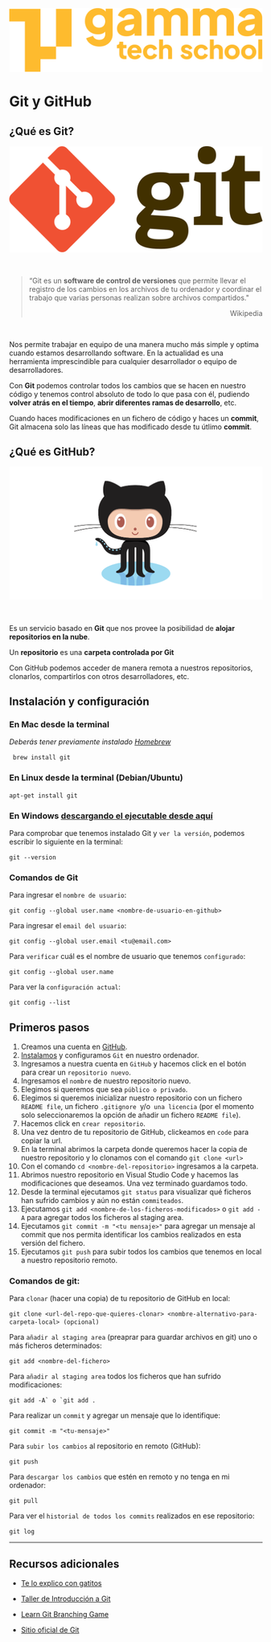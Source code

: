 ![logo de GammaTech School](../assets/Logo_Yellow.png)

# Git y GitHub

## ¿Qué es Git?

![img](../assets/git-logo.png)

<br>

>“Git es un **software de control de versiones** que permite llevar el registro de los cambios en los archivos de tu ordenador y coordinar el trabajo que varias personas realizan sobre archivos compartidos."<div style="text-align: right"> Wikipedia </div>

<br>

Nos permite trabajar en equipo de una manera mucho más simple y optima cuando estamos desarrollando software. En la actualidad es una herramienta imprescindible para cualquier desarrollador o equipo de desarrolladores.

Con **Git** podemos controlar todos los cambios que se hacen en nuestro código y tenemos control absoluto de todo lo que pasa con él, pudiendo **volver atrás en el tiempo**, **abrir diferentes ramas de desarrollo**, etc.

Cuando haces modificaciones en un fichero de código y haces un **commit**, Git almacena solo las líneas que has modificado desde tu útlimo **commit**.


## ¿Qué es GitHub?


![img](../assets//github-octocat.png)

<br>

Es un servicio basado en **Git** que nos provee la posibilidad de **alojar repositorios en la nube**. 

Un **repositorio** es una **carpeta controlada por Git**

Con GitHub podemos acceder de manera remota a nuestros repositorios, clonarlos, compartirlos con otros desarrolladores, etc. 


## Instalación y configuración

### En Mac desde la terminal
*Deberás tener previamente instalado [Homebrew](https://brew.sh/)*

```
 brew install git
```

### En Linux desde la terminal (Debian/Ubuntu)

```
apt-get install git
```

### En Windows [descargando el ejecutable desde aquí](https://git-scm.com/download/win)

Para comprobar que tenemos instalado Git y `ver la versión`, podemos escribir lo siguiente en la terminal:

```
git --version
```

### Comandos de Git

Para ingresar el `nombre de usuario`:
```
git config --global user.name <nombre-de-usuario-en-github>
```


Para ingresar el `email del usuario`:
```
git config --global user.email <tu@email.com>
```


Para `verificar` cuál es el nombre de usuario que tenemos `configurado`:

```
git config --global user.name
```


Para ver la `configuración actual`:
```
git config --list
``` 


## Primeros pasos

1. Creamos una cuenta en [GitHub](https://github.com/).
2. [Instalamos](https://git-scm.com/downloads) y configuramos `Git` en nuestro ordenador.
3. Ingresamos a nuestra cuenta en `GitHub` y hacemos click en el botón para crear un `repositorio nuevo`.
4. Ingresamos el `nombre` de nuestro repositorio nuevo.
5. Elegimos si queremos que sea `público o privado`.
6. Elegimos si queremos inicializar nuestro repositorio con un fichero `README file`, un fichero `.gitignore `y/o` una licencia` (por el momento solo seleccionaremos la opción de añadir un fichero `README file`).
7. Hacemos click en `crear repositorio`.
8. Una vez dentro de tu repositorio de GitHub, clickeamos en `code` para copiar la url.
9. En la terminal abrimos la carpeta donde queremos hacer la copia de nuestro repositorio y lo clonamos con el comando `git clone <url>`
10. Con el comando `cd <nombre-del-repositorio>` ingresamos a la carpeta.
11. Abrimos nuestro repositorio en Visual Studio Code y hacemos las modificaciones que deseamos. Una vez terminado guardamos todo. 
12. Desde la terminal ejecutamos `git status` para visualizar qué ficheros han sufrido cambios y aún no están `commiteados`.
13. Ejecutamos `git add <nombre-de-los-ficheros-modificados>` o `git add -A` para agregar todos los ficheros al staging area.
14. Ejecutamos `git commit -m "<tu mensaje>"` para agregar un mensaje al commit que nos permita identificar los cambios realizados en esta versión del fichero.
15. Ejecutamos `git push` para subir todos los cambios que tenemos en local a nuestro repositorio remoto.

### Comandos de git:

Para `clonar` (hacer una copia) de tu repositorio de GitHub en local:

```
git clone <url-del-repo-que-quieres-clonar> <nombre-alternativo-para-carpeta-local> (opcional)
``` 


Para `añadir al staging area` (preaprar para guardar archivos en git) uno o más ficheros determinados:
```
git add <nombre-del-fichero>
```


Para `añadir al staging area` todos los ficheros que han sufrido modificaciones:
```
git add -A` o `git add .
```


Para realizar un `commit` y agregar un mensaje que lo identifique:
```
git commit -m "<tu-mensaje>"
``` 


Para `subir los cambios` al repositorio en remoto (GitHub):
```
git push
``` 


Para `descargar los cambios` que estén en remoto y no tenga en mi ordenador:
```
git pull
```

Para ver el `historial de todos los commits` realizados en ese repositorio:

```
git log
```

---


## Recursos adicionales

- [Te lo explico con gatitos](https://teloexplicocongatitos.com/poster/tlecg04) 

- [Taller de Introducción a Git](https://www.youtube.com/watch?v=Mkd8idNUolM)

- [Learn Git Branching Game](https://learngitbranching.js.org/)

- [Sitio oficial de Git](https://git-scm.com/)







